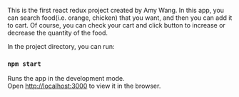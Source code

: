 This is the first react redux project created by Amy Wang. In this app, you can search food(i.e. orange, chicken) that you want, and then you can add it to cart. Of course, you can check your cart and click button to increase or decrease the quantity of the food.

In the project directory, you can run:

### `npm start`

Runs the app in the development mode.<br />
Open [http://localhost:3000](http://localhost:3000) to view it in the browser.
